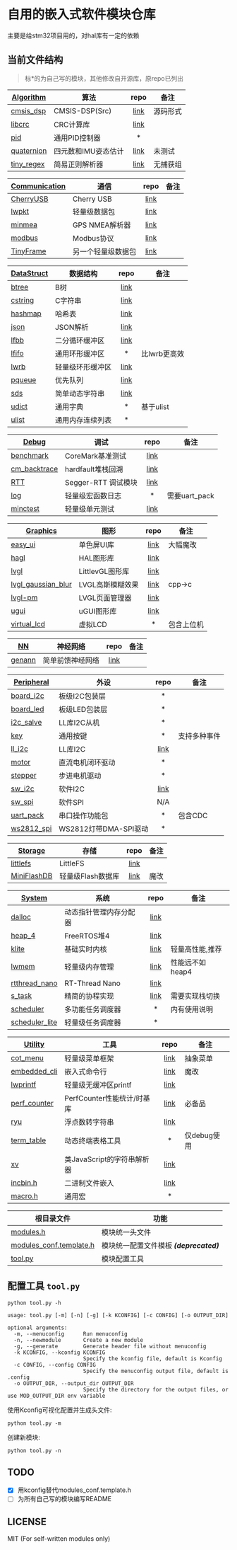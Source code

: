 # 自用的嵌入式软件模块仓库

主要是给stm32项目用的，对hal库有一定的依赖

## 当前文件结构

> 标*的为自己写的模块，其他修改自开源库，原repo已列出

| [Algorithm](./algorithm) | 算法 | repo | 备注 |
|-|-|:-:|-|
| [cmsis_dsp](./algorithm/cmsis_dsp) | CMSIS-DSP(Src) | [link](https://github.com/ARM-software/CMSIS-DSP) | 源码形式 |
| [libcrc](./algorithm/libcrc) | CRC计算库 | [link](https://github.com/whik/crc-lib-c) | |
| [pid](./algorithm/pid) | 通用PID控制器 |*| |
| [quaternion](./algorithm/quaternion) | 四元数和IMU姿态估计 | [link](https://github.com/rbv188/IMU-algorithm) | 未测试 |
| [tiny_regex](./algorithm/tiny_regex)|  简易正则解析器 | [link](https://github.com/zeta-zero/tiny-regex-c) | 无捕获组 |

| [Communication](./communication) | 通信 | repo | 备注 |
|-|-|:-:|-|
| [CherryUSB](./communication/cherryusb) | Cherry USB | [link](https://github.com/cherry-embedded/CherryUSB) | |
| [lwpkt](./communication/lwpkt) | 轻量级数据包 | [link](https://github.com/MaJerle/lwpkt) | |
| [minmea](./utility/minmea) | GPS NMEA解析器 | [link](https://github.com/ata4/minema) | |
| [modbus](./communication/modbus) | Modbus协议 | [link](https://github.com/wql7013/ModBus) | |
| [TinyFrame](./communication/tinyframe) | 另一个轻量级数据包 | [link](https://github.com/MightyPork/TinyFrame) | |

| [DataStruct](./datastruct) | 数据结构 | repo | 备注 |
|-|-|:-:|-|
| [btree](./datastruct/btree) | B树 | [link](https://github.com/tidwall/btree.c) | |
| [cstring](./datastruct/cstring) | C字符串 | [link](https://github.com/cloudwu/cstring) | |
| [hashmap](./datastruct/hashmap) | 哈希表 | [link](https://github.com/tidwall/hashmap.c) | |
| [json](./datastruct/json) | JSON解析 | [link](https://github.com/tidwall/json.c) | |
| [lfbb](./datastruct/lfbb) | 二分循环缓冲区 | [link](https://github.com/DNedic/lfbb) | |
| [lfifo](./datastruct/lfifo) | 通用环形缓冲区 |*| 比lwrb更高效 |
| [lwrb](./datastruct/lwrb) | 轻量级环形缓冲区 | [link](https://github.com/MaJerle/lwrb) | |
| [pqueue](./datastruct/pqueue) | 优先队列 | [link](https://github.com/tidwall/pqueue.c) | |
| [sds](./datastruct/sds) | 简单动态字符串 | [link](https://github.com/antirez/sds) | |
| [udict](./datastruct/udict) | 通用字典 |*| 基于ulist |
| [ulist](./datastruct/ulist) | 通用内存连续列表 |*| |

| [Debug](./debug) | 调试 | repo | 备注 |
|-|-|:-:|-|
| [benchmark](./debug/benchmark) | CoreMark基准测试 | [link](https://github.com/eembc/coremark) | |
| [cm_backtrace](./debug/cm_backtrace) | hardfault堆栈回溯 | [link](https://github.com/armink/CmBacktrace) | |
| [RTT](./debug/rtt) | Segger-RTT 调试模块 | [link](https://www.segger.com/products/debug-probes/j-link/technology/about-real-time-transfer/) | |
| [log](./debug/log.h) | 轻量级宏函数日志 |*| 需要uart_pack |
| [minctest](./debug/minctest.h) | 轻量级单元测试 | [link](https://github.com/codeplea/minctest) | |

| [Graphics](./graphics) | 图形 | repo | 备注 |
|-|-|:-:|-|
| [easy_ui](./graphics/easy_ui) | 单色屏UI库 | [link](https://github.com/ErBWs/Easy-UI) | 大幅魔改 |
| [hagl](./graphics/hagl) | HAL图形库 | [link](https://github.com/tuupola/hagl) | |
| [lvgl](./graphics/lvgl) | LittlevGL图形库 | [link](https://github.com/lvgl/lvgl) | |
| [lvgl_gaussian_blur](./graphics/lvgl_gaussian_blur) | LVGL高斯模糊效果 | [link](https://gitee.com/MIHI1/lvgl_gaussian_blur) | cpp->c |
| [lvgl-pm](./graphics/lvgl-pm) | LVGL页面管理器 | [link](https://github.com/LanFly/lvgl-pm) | |
| [ugui](./graphics/ugui) | uGUI图形库 | [link](https://github.com/achimdoebler/UGUI) | |
| [virtual_lcd](./graphics/virtual_lcd) | 虚拟LCD |*| 包含上位机 |

| [NN](./nn) | 神经网络 | repo | 备注 |
|-|-|:-:|-|
| [genann](./nn/genann) | 简单前馈神经网络 | [link](https://github.com/codeplea/genann) | |

| [Peripheral](./peripheral) | 外设 | repo | 备注 |
|-|-|:-:|-|
| [board_i2c](./peripheral/board_i2c) | 板级I2C包装层 |*| |
| [board_led](./peripheral/board_led) | 板级LED包装层 |*| |
| [i2c_salve](./peripheral/i2c_slave) | LL库I2C从机 |*| |
| [key](./peripheral/key) | 通用按键 |*| 支持多种事件 |
| [ll_i2c](./peripheral/ll_i2c) | LL库I2C | [link](https://github.com/jesstr/i2c_ll) | |
| [motor](./peripheral/motor) | 直流电机闭环驱动 |*| |
| [stepper](./peripheral/stepper) | 步进电机驱动 |*| |
| [sw_i2c](./peripheral/sw_i2c) | 软件I2C | [link](https://github.com/liyanboy74/soft-i2c) | |
| [sw_spi](./peripheral/sw_spi) | 软件SPI |N/A| |
| [uart_pack](./peripheral/uart_pack) | 串口操作功能包 |*| 包含CDC |
| [ws2812_spi](./peripheral/ws2812_spi) | WS2812灯带DMA-SPI驱动 |*| |

| [Storage](./storage) | 存储 | repo | 备注 |
|-|-|:-:|-|
| [littlefs](./storage/littlefs) | LittleFS | [link](https://github.com/littlefs-project/littlefs) | |
| [MiniFlashDB](./storage/miniflashdb) | 轻量级Flash数据库 | [link](https://github.com/Jiu-xiao/MiniFlashDB) | 魔改 |

| [System](./system) | 系统 | repo | 备注 |
|-|-|:-:|-|
| [dalloc](./system/dalloc) | 动态指针管理内存分配器 | [link](https://github.com/SkyEng1neering/dalloc) | |
| [heap_4](./system/heap_4) | FreeRTOS堆4 | [link](https://www.freertos.org/a00111.html) | |
| [klite](./system/klite) | 基础实时内核 | [link](https://gitee.com/kerndev/klite) | 轻量高性能,推荐 |
| [lwmem](./system/lwmem) | 轻量级内存管理 | [link](https://github.com/MaJerle/lwmem) | 性能远不如heap4|
| [rtthread_nano](./system/rtthread_nano) | RT-Thread Nano | [link](https://github.com/RT-Thread/rtthread-nano) | |
| [s_task](./system/s_task) | 精简的协程实现 | [link](https://github.com/xhawk18/s_task) | 需要实现栈切换 |
| [scheduler](./system/scheduler) | 多功能任务调度器 |*| 内有使用说明 |
| [scheduler_lite](./system/scheduler_lite) | 轻量级任务调度器 |*| |

| [Utility](./utility) | 工具 | repo | 备注 |
|-|-|:-:|-|
| [cot_menu](./utility/cot_menu) | 轻量级菜单框架 | [link](https://gitee.com/cot_package/cot_menu) | 抽象菜单 |
| [embedded_cli](./utility/embedded_cli) | 嵌入式命令行 | [link](https://github.com/funbiscuit/embedded-cli) | 魔改 |
| [lwprintf](./utility/lwprintf) | 轻量级无缓冲区printf | [link](https://github.com/MaJerle/lwprintf) | |
| [perf_counter](./utility/perf_counter) | PerfCounter性能统计/时基库 | [link](https://github.com/GorgonMeducer/perf_counter) | 必备品 |
| [ryu](./utility/ryu) | 浮点数转字符串 | [link](https://github.com/tidwall/ryu) | |
| [term_table](./utility/term_table) | 动态终端表格工具 |*| 仅debug使用 |
| [xv](./utility/xv) | 类JavaScript的字符串解析器 | [link](https://github.com/tidwall/xv) | |
| [incbin.h](./utility/incbin.h) | 二进制文件嵌入 | [link](https://github.com/graphitemaster/incbin) | |
| [macro.h](./utility/macro.h) | 通用宏 |*| |

| 根目录文件 | 功能 |
|-|-|
| [modules.h](./modules.h) | 模块统一头文件 |
| [modules_conf.template.h](./modules_conf.template.h) | 模块统一配置文件模板 ***(deprecated)*** |
| [tool.py](./tool.py) | 模块配置工具 |

## 配置工具 `tool.py`

```shell
python tool.py -h
```

```shell
usage: tool.py [-m] [-n] [-g] [-k KCONFIG] [-c CONFIG] [-o OUTPUT_DIR]

optional arguments:
  -m, --menuconfig      Run menuconfig
  -n, --newmodule       Create a new module
  -g, --generate        Generate header file without menuconfig
  -k KCONFIG, --kconfig KCONFIG
                        Specify the kconfig file, default is Kconfig
  -c CONFIG, --config CONFIG
                        Specify the menuconfig output file, default is .config
  -o OUTPUT_DIR, --output_dir OUTPUT_DIR
                        Specify the directory for the output files, or use MOD_OUTPUT_DIR env variable
```

使用Kconfig可视化配置并生成头文件:

```shell
python tool.py -m
```

创建新模块:

```shell
python tool.py -n
```

## TODO

- [x] 用kconfig替代modules_conf.template.h
- [ ] 为所有自己写的模块编写README

## LICENSE

MIT (For self-written modules only)

